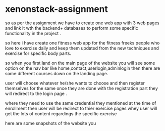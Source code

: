 # xenonstack-assignment



so as per the assignment we have to create one web app with 3 web pages and link it wth the backend+ databases to perform some specific functionality 
in the project .

so  here i have create one fitness web app for the fitness freeks people who love to exercise daily and keep them updated  from the new techniques and      exercise for specific body parts.

 so   when you first land on the main page of the website you will see some option on the nav bar like home,contact,userlogin,adminlogin
 then  there are some  different courses down on the landing page.

user will choose whatever he/she wants to choose and then register themselves for the same once they are done with the registration part they will  redirect to the login page .


where they need to use the same credential they  mentioned  at the time of  enrollment then  user will be redirect  to thier exercise pages whey user will  get the lots of content regardings the  specific   exercise 
 
 
here are some snapshots of the website you


